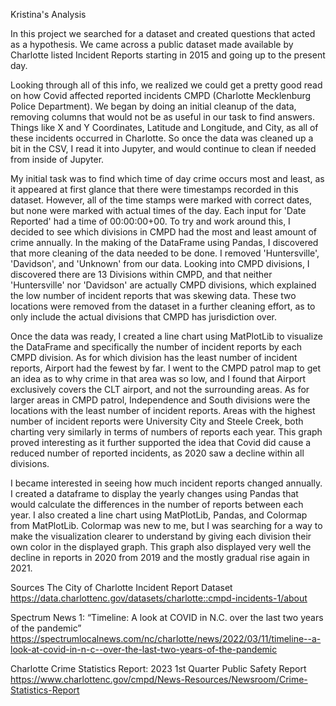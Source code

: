 Kristina's Analysis

In this project we searched for a dataset and created questions that acted as a hypothesis.
We came across a public dataset made available by Charlotte listed Incident Reports starting in 2015 and going up to the present day.

Looking through all of this info, we realized we could get a pretty good read on how Covid affected reported incidents CMPD (Charlotte Mecklenburg Police Department).
We began by doing an initial cleanup of the data, removing columns that would not be as useful in our task to find answers.
Things like X and Y Coordinates, Latitude and Longitude, and City, as all of these incidents occurred in Charlotte.
So once the data was cleaned up a bit in the CSV, I read it into Jupyter, and would continue to clean if needed from inside of Jupyter.

My initial task was to find which time of day crime occurs most and least, as it appeared at first glance that there were timestamps recorded in this dataset.
However, all of the time stamps were marked with correct dates, but none were marked with actual times of the day. Each input for 'Date Reported' had a time of 00:00:00+00.
To try and work around this, I decided to see which divisions in CMPD had the most and least amount of crime annually.
In the making of the DataFrame using Pandas, I discovered that more cleaning of the data needed to be done. I removed 'Huntersville', 'Davidson', and 'Unknown' from our data.
Looking into CMPD divisions, I discovered there are 13 Divisions within CMPD, and that neither 'Huntersville' nor 'Davidson' are actually CMPD divisions, which explained the low number of incident reports that was skewing data. These two locations were removed from the dataset in a further cleaning effort, as to only include the actual divisions that CMPD has jurisdiction over.

Once the data was ready, I created a line chart using MatPlotLib to visualize the DataFrame and specifically the number of incident reports by each CMPD division.
As for which division has the least number of incident reports, Airport had the fewest by far. I went to the CMPD patrol map to get an idea as to why crime in that area was so low, and I found that Airport exclusively covers the CLT airport, and not the surrounding areas. As for larger areas in CMPD patrol, Independence and South divisions were the locations with the least number of incident reports.
Areas with the highest number of incident reports were University City and Steele Creek, both charting very similarly in terms of numbers of reports each year.
This graph proved interesting as it further supported the idea that Covid did cause a reduced number of reported incidents, as 2020 saw a decline within all divisions.

I became interested in seeing how much incident reports changed annually. I created a dataframe to display the yearly changes using Pandas that would calculate the differences in the number of reports between each year. I also created a line chart using MatPlotLib, Pandas, and Colormap from MatPlotLib. Colormap was new to me, but I was searching for a way to make the visualization clearer to understand by giving each division their own color in the displayed graph. This graph also displayed very well the decline in reports in 2020 from 2019 and the mostly gradual rise again in 2021.

Sources
The City of Charlotte Incident Report Dataset
https://data.charlottenc.gov/datasets/charlotte::cmpd-incidents-1/about

Spectrum News 1: “Timeline: A look at COVID in N.C. over the last two years of the pandemic”
https://spectrumlocalnews.com/nc/charlotte/news/2022/03/11/timeline--a-look-at-covid-in-n-c--over-the-last-two-years-of-the-pandemic

Charlotte Crime Statistics Report: 2023 1st Quarter Public Safety Report
https://www.charlottenc.gov/cmpd/News-Resources/Newsroom/Crime-Statistics-Report